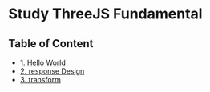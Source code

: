 # Study ThreeJS Fundamental

## Table of Content

- [1. Hello World](./document/0.helloworld.md)
- [2. response Design](./document/1.responsiveDesign.md)
- [3. transform](./document/2.transform.md)
